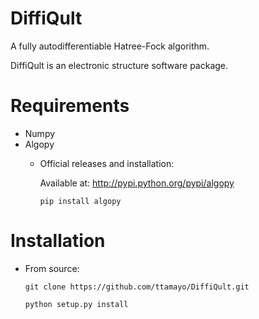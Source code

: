 # DiffiQult

A fully autodifferentiable Hatree-Fock algorithm.

DiffiQult is an electronic structure software package. 
 

# Requirements

* Numpy
* Algopy
 	* Official releases and installation:

		Available at: http://pypi.python.org/pypi/algopy

		```pip install algopy```


# Installation

* From source:

     ```git clone https://github.com/ttamayo/DiffiQult.git```

     ```python setup.py install```
